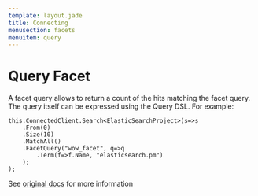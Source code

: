 ```yaml
---
template: layout.jade
title: Connecting
menusection: facets
menuitem: query
---
```



# Query Facet

A facet query allows to return a count of the hits matching the facet query. The query itself can be expressed using the Query DSL. For example:


	this.ConnectedClient.Search<ElasticSearchProject>(s=>s
		.From(0)
		.Size(10)
		.MatchAll()
		.FacetQuery("wow_facet", q=>q
			.Term(f=>f.Name, "elasticsearch.pm")
		);
	);

See [original docs](http://www.elasticsearch.org/guide/reference/api/search/facets/query-facet.html) for more information

